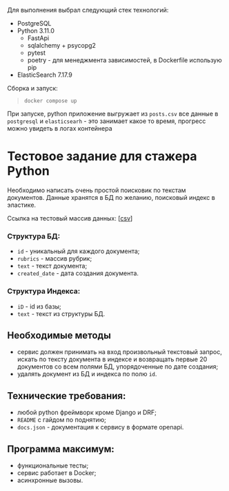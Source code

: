 Для выполнения выбрал следующий стек технологий:
- PostgreSQL
- Python 3.11.0
  - FastApi
  - sqlalchemy + psycopg2
  - pytest
  - poetry - для менеджмента зависимостей, в Dockerfile использую pip
- ElasticSearch 7.17.9

Сборка и запуск:
> `docker compose up`

<!-- Узнать ip для подключения
> docker inspect -f '{{range.NetworkSettings.Networks}}{{.IPAddress}}{{end}}' txt_searcher-app-1 -->

При запуске, python приложение выгружает из `posts.csv` все данные в `postgresql` и `elasticsearh` - это занимает какое то время, прогресс можно увидеть в логах контейнера

# Тестовое задание для стажера Python

Необходимо написать очень простой поисковик по текстам документов. Данные хранятся в БД по желанию, поисковый индекс в эластике. 

Ссылка на тестовый массив данных: [[csv](https://disk.yandex.ru/d/HF1iDIN7DXqNVQ)]

### Структура БД:

- `id` - уникальный для каждого документа;
- `rubrics` - массив рубрик;
- `text` - текст документа;
- `created_date` - дата создания документа.

### Структура Индекса:

- `iD` - id из базы;
- `text` - текст из структуры БД.

## Необходимые методы

- сервис должен принимать на вход произвольный текстовый запрос, искать по тексту документа в индексе и возвращать первые 20 документов со всем полями БД, упорядоченные по дате создания;
- удалять документ из БД и индекса по полю  `id`.

## Технические требования:

- любой python фреймворк кроме Django и DRF;
- `README` с гайдом по поднятию;
- `docs.json` - документация к сервису в формате openapi.

## Программа максимум:

- функциональные тесты;
- сервис работает в Docker;
- асинхронные вызовы.